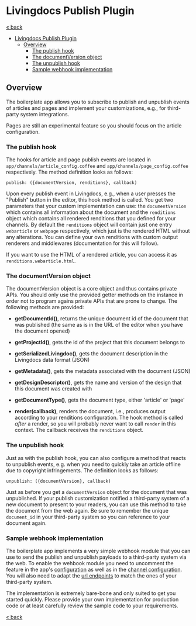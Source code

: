 # Livingdocs Publish Plugin

[« back](../../README.md)

<!-- TOC depthFrom:1 depthTo:6 withLinks:1 updateOnSave:1 orderedList:0 -->

- [Livingdocs Publish Plugin](#livingdocs-publish-plugin)
	- [Overview](#overview)
		- [The publish hook](#the-publish-hook)
		- [The documentVersion object](#the-documentversion-object)
		- [The unpublish hook](#the-unpublish-hook)
		- [Sample webhook implementation](#sample-webhook-implementation)

<!-- /TOC -->

## Overview

The boilerplate app allows you to subscribe to publish and unpublish events of articles and pages and implement your customizations, e.g., for third-party system integrations.

Pages are still an experimental feature so you should focus on the article configuration.

### The publish hook

The hooks for article and page publish events are located in `app/channels/article_config.coffee` and `app/channels/page_config.coffee` respectively. The method definition looks as follows:
```
publish: ({documentVersion, renditions}, callback)
```

Upon every publish event in Livingdocs, e.g., when a user presses the "Publish" button in the editor, this hook method is called.
You get two parameters that your custom implementation can use: the `documentVersion` which contains all information about the document and the `renditions` object which contains all rendered renditions that you defined for your channels. By default the `renditions` object will contain just one entry `webarticle` or `webpage` respectively, which just is the rendered HTML without any alterations. You can define your own renditions with custom output renderers and middlewares (documentation for this will follow).
<!-- TODO add render pipeline doku -->

If you want to use the HTML of a rendered article, you can access it as `renditions.webarticle.html`.

### The documentVersion object

The documentVersion object is a core object and thus contains private APIs. You should only use the provided getter methods on the instance in order not to program agains private APIs that are prone to change. The following methods are provided:

* **getDocumentId()**, returns the unique document id of the document that was published (the same as is in the URL of the editor when you have the document opened)

* **getProjectId()**, gets the id of the project that this document belongs to

* **getSerializedLivingdoc()**, gets the document description in the Livingdocs data format (JSON)

* **getMetadata()**, gets the metadata associated with the document (JSON)

* **getDesignDescriptor()**, gets the name and version of the design that this document was created with

* **getDocumentType()**, gets the document type, either 'article' or 'page'

* **render(callback)**, renders the document, i.e., produces output according to your renditions configuration. The hook method is called *after* a render, so you will probably never want to call `render` in this context. The callback receives the `renditions` object.

### The unpublish hook

Just as with the publish hook, you can also configure a method that reacts to unpublish events, e.g. when you need to quickly take an article offline due to copyright infringements. The definition looks as follows:
```
unpublish: ({documentVersion}, callback)
```

Just as before you get a `documentVersion` object for the document that was unpublished. If your publish customization notified a third-party system of a new document to present to your readers, you can use this method to take the document from the web again. Be sure to remember the unique `document_id` in your third-party system so you can reference to your document again.

### Sample webhook implementation

The boilerplate app implements a very simple webhook module that you can use to send the publish and unpublish payloads to a third-party system via the web. To enable the wehbook module you need to uncomment the feature in the app's [configuration](https://github.com/upfrontIO/livingdocs-server-boilerplate/blob/master/conf/environments/all.coffee#L81) as well as in the [channel configuration](https://github.com/upfrontIO/livingdocs-server-boilerplate/blob/master/app/channels/article_config.coffee#L29). You will also need to adapt the [url endpoints](https://github.com/upfrontIO/livingdocs-server-boilerplate/blob/master/conf/environments/all.coffee#L84) to match the ones of your third-party system.

The implementation is extremely bare-bone and only suited to get you started quickly. Please provide your own implementation for production code or at least carefully review the sample code to your requirements.

[« back](../README.md)